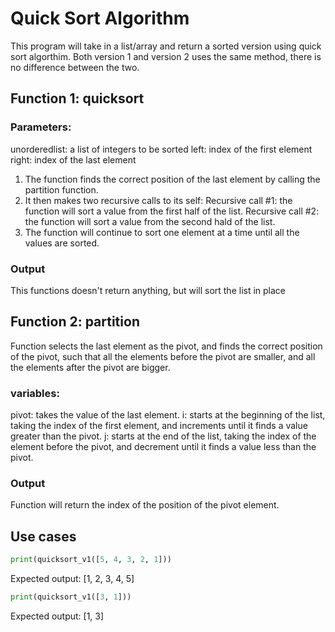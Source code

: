 # Quick Sort Algorithm
This program will take in a list/array and return a sorted version using quick sort algorthim. Both version 1 and version 2 uses the same method, there is no difference between the two. 

## Function 1: quicksort
### Parameters:
unorderedlist: a list of integers to be sorted
left: index of the first element
right: index of the last element

1. The function finds the correct position of the last element by calling the partition function.
2. It then makes two recursive calls to its self:
Recursive call #1: the function will sort a value from the first half of the list.
Recursive call #2: the function will sort a value from the second hald of the list. 
3. The function will continue to sort one element at a time until all the values are sorted.

### Output
This functions doesn't return anything, but will sort the list in place


## Function 2: partition
Function selects the last element as the pivot, and finds the correct position of the pivot, such that all the elements before the pivot are smaller, and all the elements after the pivot are bigger. 

### variables:
pivot: takes the value of the last element.
i: starts at the beginning of the list, taking the index of the first element, and increments until it finds a value greater than the pivot.
j: starts at the end of the list, taking the index of the element before the pivot, and decrement until it finds a value less than the pivot.

### Output
Function will return the index of the position of the pivot element.


## Use cases
```python
print(quicksort_v1([5, 4, 3, 2, 1]))
```
Expected output: [1, 2, 3, 4, 5]

```python
print(quicksort_v1([3, 1]))
```
Expected output: [1, 3]
